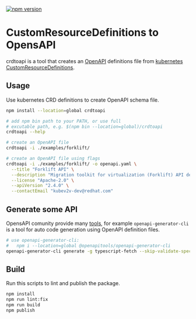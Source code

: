 [![npm version](https://badge.fury.io/js/crdtoapi.svg)](https://badge.fury.io/js/crdtoapi)

# CustomResourceDefinitions to OpensAPI

crdtoapi is a tool that creates an [OpenAPI](https://www.openapis.org/) definitions file from [kubernetes](https://kubernetes.io/) [CustomResourceDefinitions](https://kubernetes.io/docs/concepts/extend-kubernetes/api-extension/custom-resources/).

## Usage

Use kubernetes CRD definitions to create OpenAPI schema file.

``` bash
npm install --location=global crdtoapi

# add npm bin path to your PATH, or use full
# excutable path, e.g. $(npm bin --location=global)/crdtoapi
crdtoapi --help

# create an OpenAPI file
crdtoapi -i ./examples/forklift/

# create an OpenAPI file using flags
crdtoapi -i ./examples/forklift/ -o openapi.yaml \
  --title "Forklift API" \
  --description "Migration toolkit for virtualization (Forklift) API definitions." \
  --license "Apache-2.0" \
  --apiVersion "2.4.0" \
  --contactEmail "kubev2v-dev@redhat.com"
```

## Generate some API

OpensAPI comunity provide many [tools](https://openapi.tools/), for example 
`openapi-generator-cli` is a tool for auto code generation using OpenAPI definition files.

``` bash
# use openapi-generator-cli: 
#   npm i --location=global @openapitools/openapi-generator-cli
openapi-generator-cli generate -g typescript-fetch --skip-validate-spec -o generated -i openapi.yaml
```

## Build

Run this scripts to lint and publish the package.

``` bash
npm install
npm run lint:fix
npm run build
npm publish
```